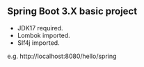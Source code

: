 ## Spring Boot 3.X basic project

- JDK17 required.
- Lombok imported.
- Slf4j imported.

e.g.
http://localhost:8080/hello/spring
